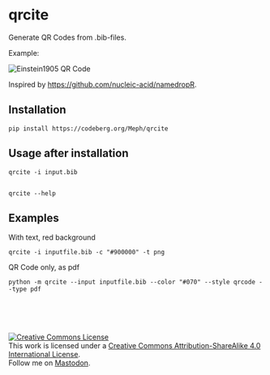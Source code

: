# qrcite
Generate QR Codes from .bib-files.

Example:

![Einstein1905 QR Code](EinsteinUeberErzeugungund1905.png)

Inspired by https://github.com/nucleic-acid/namedropR.


## Installation

    pip install https://codeberg.org/Meph/qrcite


## Usage after installation

    qrcite -i input.bib


    qrcite --help


## Examples

With text, red background

    qrcite -i inputfile.bib -c "#900000" -t png

QR Code only, as pdf

    python -m qrcite --input inputfile.bib --color "#070" --style qrcode --type pdf


<br /><br /><br />

<a rel="license" href="http://creativecommons.org/licenses/by-sa/4.0/"><img alt="Creative Commons License" style="border-width:0" src="https://i.creativecommons.org/l/by-sa/4.0/88x31.png" /></a><br />This work is licensed under a <a rel="license" href="http://creativecommons.org/licenses/by-sa/4.0/">Creative Commons Attribution-ShareAlike 4.0 International License</a>.  
Follow me on <a rel="me" href="https://nerdculture.de/@M">Mastodon</a>.
